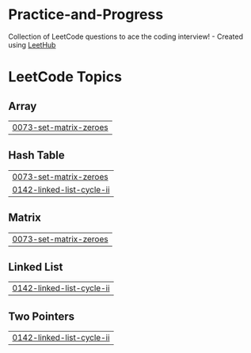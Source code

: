 # Practice-and-Progress
Collection of LeetCode questions to ace the coding interview! - Created using [LeetHub](https://github.com/QasimWani/LeetHub)

<!---LeetCode Topics Start-->
# LeetCode Topics
## Array
|  |
| ------- |
| [0073-set-matrix-zeroes](https://github.com/tatvkamdar79/Practice-and-Progress/tree/master/0073-set-matrix-zeroes) |
## Hash Table
|  |
| ------- |
| [0073-set-matrix-zeroes](https://github.com/tatvkamdar79/Practice-and-Progress/tree/master/0073-set-matrix-zeroes) |
| [0142-linked-list-cycle-ii](https://github.com/tatvkamdar79/Practice-and-Progress/tree/master/0142-linked-list-cycle-ii) |
## Matrix
|  |
| ------- |
| [0073-set-matrix-zeroes](https://github.com/tatvkamdar79/Practice-and-Progress/tree/master/0073-set-matrix-zeroes) |
## Linked List
|  |
| ------- |
| [0142-linked-list-cycle-ii](https://github.com/tatvkamdar79/Practice-and-Progress/tree/master/0142-linked-list-cycle-ii) |
## Two Pointers
|  |
| ------- |
| [0142-linked-list-cycle-ii](https://github.com/tatvkamdar79/Practice-and-Progress/tree/master/0142-linked-list-cycle-ii) |
<!---LeetCode Topics End-->